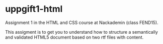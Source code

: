 # uppgift1-html
Assignment 1 in the HTML and CSS course at Nackademin (class FEND15).

This assigment is to get you to understand how to structure a semantically and validated HTML5 document based on two rtf files with content.
